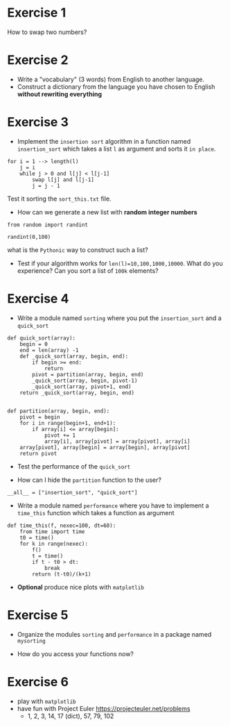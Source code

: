# Exercise 1

How to swap two numbers?


# Exercise 2

- Write a "vocabulary" (3 words) from English to another language.
- Construct a dictionary from the language you have chosen to English **without rewriting everything**


# Exercise 3

- Implement the `insertion sort` algorithm in a function named `insertion_sort` which takes a list `l` as argument and sorts it `in place`.

```
for i = 1 --> length(l)
	j = i
	while j > 0 and l[j] < l[j-1] 
		swap l[j] and l[j-1]
		j = j - 1
```

Test it sorting the `sort_this.txt` file.

- How can we generate a new list with **random integer numbers** 

```
from random import randint

randint(0,100)
```

what is the `Pythonic` way to construct such a list?


- Test if your algorithm works for `len(l)=10,100,1000,10000`. What do you experience? Can you sort a list of `100k` elements?

# Exercise 4

- Write a module named `sorting` where you put the `insertion_sort` and a `quick_sort`

```
def quick_sort(array):
    begin = 0
    end = len(array) -1
    def _quick_sort(array, begin, end):
        if begin >= end:
            return
        pivot = partition(array, begin, end)
        _quick_sort(array, begin, pivot-1)
        _quick_sort(array, pivot+1, end)
    return _quick_sort(array, begin, end)


def partition(array, begin, end):
    pivot = begin
    for i in range(begin+1, end+1):
        if array[i] <= array[begin]:
            pivot += 1
            array[i], array[pivot] = array[pivot], array[i]
    array[pivot], array[begin] = array[begin], array[pivot]
    return pivot
```

- Test the performance of the `quick_sort` 

- How can I hide the `partition` function to the user?

```
__all__ = ["insertion_sort", "quick_sort"]
```

- Write a module named `performance` where you have to implement a `time_this` function which takes a function as argument

```
def time_this(f, nexec=100, dt=60):
	from time import time
	t0 = time()
	for k in range(nexec):
		f()
		t = time()
		if t - t0 > dt:
			break
		return (t-t0)/(k+1)
```

- **Optional** produce nice plots with `matplotlib`

# Exercise 5

- Organize the modules `sorting` and `performance` in a package named `mysorting`

- How do you access your functions now?

# Exercise 6

- play with `matplotlib`
- have fun with Project Euler https://projecteuler.net/problems
  - 1, 2, 3, 14, 17 (dict), 57, 79, 102

